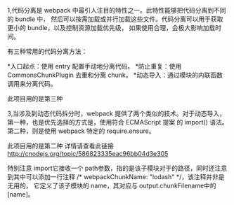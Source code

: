 
1,代码分离是 webpack 中最引人注目的特性之一。此特性能够把代码分离到不同的 bundle 中，
然后可以按需加载或并行加载这些文件。代码分离可以用于获取更小的 bundle，以及控制资源加载优先级，
如果使用合理，会极大影响加载时间。

有三种常用的代码分离方法：

*入口起点：使用 entry 配置手动地分离代码。
*防止重复：使用 CommonsChunkPlugin 去重和分离 chunk。
*动态导入：通过模块的内联函数调用来分离代码。

此项目用的是第三种

3,当涉及到动态代码拆分时，webpack 提供了两个类似的技术。对于动态导入，
第一种，也是优先选择的方式是，使用符合 ECMAScript 提案 的 import() 语法。
第二种，则是使用 webpack 特定的 require.ensure。

此项目用的是第二种   详情请查看此链接 http://cnodejs.org/topic/586823335eac96bb04d3e305

特别注意
 import它接收一个 path参数，指的是该子模块对于的路径，同时还注意到其中可以添加一行注释
 /* webpackChunkName: "lodash" */，该注释并非是无用的，
 它定义了该子模块的 name，其对应与 output.chunkFilename中的 [name]。